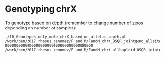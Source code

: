 # Genotyping chrX

To genotype based on depth (remember to change number of zeros depending on number of samples):
```
./10_Genotypes_only_male_chrX_based_on_allelic_depth.pl /work/ben/2017_rhesus_genomez/F_and_M/FandM_chrX_BSQR_jointgeno_allsites_filtered.vcf.gz 0000000000000000000000000000000000000000 /work/ben/2017_rhesus_genomez/F_and_M/FandM_chrX_allhaploid_BSQR_jointgeno_allsites_filtered.vcf.gz.tab
```
